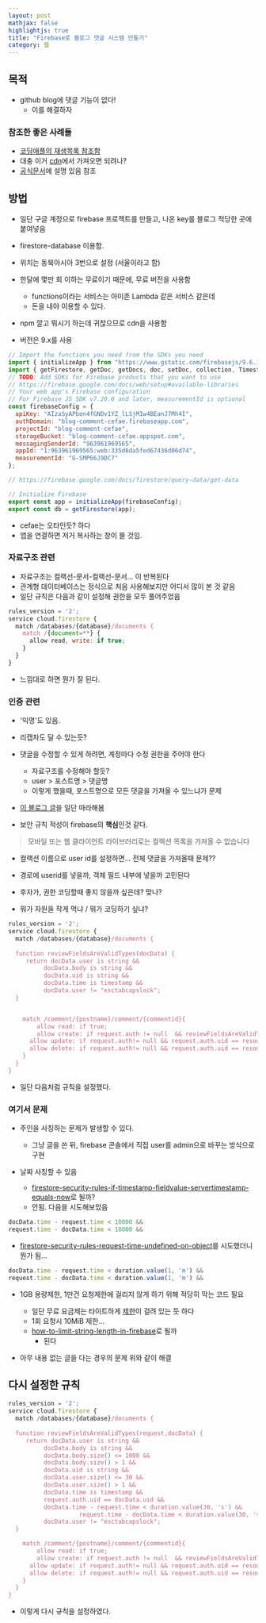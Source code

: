 ```yaml
---
layout: post
mathjax: false
highlightjs: true
title: "Firebase로 블로그 댓글 시스템 만들기"
category: 웹
---
```


## 목적
- github blog에 댓글 기능이 없다!
    - 이를 해결하자

### 참조한 좋은 사례들

- [코딩애플의 재생목록 참조함](https://www.youtube.com/playlist?list=PLfLgtT94nNq3PzZinqs9Afuiai--r5NB_)
- 대충 이거 [cdn](https://cdnjs.com/libraries/firebase)에서 가져오면 되려나?
- [공식문서](https://firebase.google.com/docs/web/learn-more)에 설명 있음 참조

## 방법
- 일단 구글 계정으로 firebase 프로젝트를 만들고, 나온 key를 블로그 적당한 곳에 붙여넣음
- firestore-database 이용함.
- 위치는 동북아시아 3번으로 설정 (서울이라고 함)
- 한달에 몇만 회 이하는 무료이기 때문에, 무료 버전을 사용함
    - functions이라는 서비스는 아미존 Lambda 같은 서비스 같은데
    - 돈을 내야 이용할 수 있다.

- npm 깔고 뭐시기 하는데 귀찮으므로 cdn을 사용함
- 버전은 9.x를 사용

```js
// Import the functions you need from the SDKs you need
import { initializeApp } from "https://www.gstatic.com/firebasejs/9.6.10/firebase-app.js";
import { getFirestore, getDoc, getDocs, doc, setDoc, collection, Timestamp } from "https://www.gstatic.com/firebasejs/9.6.10/firebase-firestore.js"
// TODO: Add SDKs for Firebase products that you want to use
// https://firebase.google.com/docs/web/setup#available-libraries
// Your web app's Firebase configuration
// For Firebase JS SDK v7.20.0 and later, measurementId is optional
const firebaseConfig = {
  apiKey: "AIzaSyAPben4fGNDv1YZ_lLSjMIw4BEanJ7Mh4I",
  authDomain: "blog-comment-cefae.firebaseapp.com",
  projectId: "blog-comment-cefae",
  storageBucket: "blog-comment-cefae.appspot.com",
  messagingSenderId: "963961969565",
  appId: "1:963961969565:web:335d6da5fed67436d06d74",
  measurementId: "G-SMP66J9DC7"
};

// https://firebase.google.com/docs/firestore/query-data/get-data

// Initialize Firebase
export const app = initializeApp(firebaseConfig);
export const db = getFirestore(app);
```

- cefae는 오타인듯? 하다
- 앱을 연결하면 저거 복사하는 창이 뜰 것임.


### 자료구조 관련
- 자료구조는 컬랙선-문서-컬랙선-문서... 이 반복된다
- 관계형 데이터베이스는 정식으로 처음 사용해보지만 어디서 많이 본 것 같음
- 일단 규칙은 다음과 같이 설정해 권한을 모두 풀어주었음

```js
rules_version = '2';
service cloud.firestore {
  match /databases/{database}/documents {
    match /{document=**} {
      allow read, write: if true;
    }
  }
}
```

- 느낌대로 하면 뭔가 잘 된다.

### 인증 관련
- '익명'도 있음.
- 리캡차도 달 수 있는듯?
- 댓글을 수정할 수 있게 하려면, 계정마다 수정 권한을 주어야 한다
    - 자료구조를 수정해야 할듯?
    - user > 포스트명 > 댓글명
    - 이렇게 했을때, 포스트명으로 모든 댓글을 가져올 수 있느냐가 문제

- [이 블로그 글](https://forest71.tistory.com/168)을 일단 따라해봄
- 보안 규칙 적성이 firebase의 **핵심**인것 같다.

> 모바일 또는 웹 클라이언트 라이브러리로는 컬렉션 목록을 가져올 수 없습니다

- 컬랙션 이름으로 user id를 설정하면... 전체 댓글을 가져올때 문제??

- 경로에 userid를 넣을까, 객체 필드 내부에 넣을까 고민된다
- 후자가, 권한 코딩할때 좋지 않을까 싶은데? 맞나?
- 뭐가 자원을 작게 먹냐 / 뭐가 코딩하기 싶냐?

```js
rules_version = '2';
service cloud.firestore {
  match /databases/{database}/documents {
  
  function reviewFieldsAreValidTypes(docData) {
     return docData.user is string &&
          docData.body is string &&
          docData.uid is string &&
          docData.time is timestamp &&
          docData.user != "esctabcapslock";
  }


    match /comment/{postname}/comment/{commentid}{
    	allow read: if true;
    	allow create: if request.auth != null  && reviewFieldsAreValidTypes(request.resource.data);
      allow update: if request.auth!= null && request.auth.uid == resource.data.uid && reviewFieldsAreValidTypes(request.resource.data);
      allow delete: if request.auth!= null && request.auth.uid == resource.data.uid;
    }
  }
}
```

- 일단 다음처럼 규칙을 설정했다.

### 여기서 문제

- 주인을 사칭하는 문제가 발생할 수 있다.
  - 그냥 글을 쓴 뒤, firebase 콘솔에서 직접 user를 admin으로 바꾸는 방식으로 구현

- 날짜 사칭할 수 있음
  - [firestore-security-rules-if-timestamp-fieldvalue-servertimestamp-equals-now](https://stackoverflow.com/questions/48783812/firestore-security-rules-if-timestamp-fieldvalue-servertimestamp-equals-now)로 될까?
  - 안됨. 다음을 시도해보았음

```js
docData.time - request.time < 10000 &&
request.time - docData.time < 10000 &&
```
  - [firestore-security-rules-request-time-undefined-on-object](https://stackoverflow.com/questions/51940235/firestore-security-rules-request-time-undefined-on-object)를 시도했더니 뭔가 됨... 

```js
docData.time - request.time < duration.value(1, 'm') &&
request.time - docData.time < duration.value(1, 'm') &&
```

- 1GB 용량제한, 1만건 요청제한에 걸리지 않게 하기 위해 적당히 막는 코드 필요
  - 일단 무료 요금제는 타이트하게 [제한](https://firebase.google.com/docs/firestore/quotas)이 걸려 있는 듯 하다
  - 1회 요청시 10MiB 제한...
  - [how-to-limit-string-length-in-firebase](https://stackoverflow.com/questions/53437482/how-to-limit-string-length-in-firebase)로 될까
    - 된다

- 아무 내용 없는 글을 다는 경우의 문제 위와 같이 해결


## 다시 설정한 규칙

```js
rules_version = '2';
service cloud.firestore {
  match /databases/{database}/documents {
  
  function reviewFieldsAreValidTypes(request,docData) {
     return docData.user is string &&
          docData.body is string &&
          docData.body.size() <= 1000 &&
          docData.body.size() > 1 &&
          docData.uid is string &&
          docData.user.size() <= 30 &&
          docData.user.size() > 1 &&
          docData.time is timestamp &&
          request.auth.uid == docData.uid &&
          docData.time - request.time < duration.value(30, 's') &&
					request.time - docData.time < duration.value(30, 's') &&
          docData.user != "esctabcapslock";
  }

    match /comment/{postname}/comment/{commentid}{
    	allow read: if true;
    	allow create: if request.auth != null  && reviewFieldsAreValidTypes(request,request.resource.data);
      allow update: if request.auth!= null && request.auth.uid == resource.data.uid && reviewFieldsAreValidTypes(request,request.resource.data);
      allow delete: if request.auth!= null && request.auth.uid == resource.data.uid;
    }
  }
}
```

- 이렇게 다시 규칙을 설정하였다.